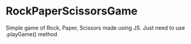 # RockPaperScissorsGame

Simple game of Rock, Paper, Scissors made using JS. 
Just need to use .playGame() method 
